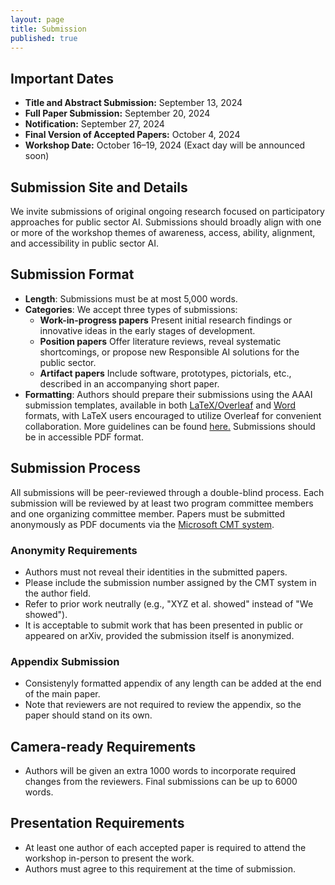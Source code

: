 ```yaml
---
layout: page
title: Submission
published: true
---
```


## Important Dates
* **Title and Abstract Submission:** September 13, 2024
* **Full Paper Submission:** September 20, 2024
* **Notification:** September 27, 2024
* **Final Version of Accepted Papers:** October 4, 2024
* **Workshop Date:** October 16–19, 2024 (Exact day will be announced soon)

## Submission Site and Details

We invite submissions of original ongoing research focused on participatory approaches for public sector AI. Submissions should broadly align with one or more of the workshop themes of awareness, access, ability, alignment, and accessibility in public sector AI. 

## Submission Format
- **Length**: Submissions must be at most 5,000 words.
- **Categories**: We accept three types of submissions:
  - **Work-in-progress papers** Present initial research findings or innovative ideas in the early stages of development.
  - **Position papers** Offer literature reviews, reveal systematic shortcomings, or propose new Responsible AI solutions for the public sector.
  - **Artifact papers**  Include software, prototypes, pictorials, etc., described in an accompanying short paper.
- **Formatting**: Authors should prepare their submissions using the AAAI submission templates, available in both [LaTeX/Overleaf](https://www.overleaf.com/latex/templates/aaai-press-latex-template/jymjdgdpdmxp) and [Word](https://dx15.sciencesconf.org/conference/dx15/pages/dx.doc) formats, with LaTeX users encouraged to utilize Overleaf for convenient collaboration. More guidelines can be found [here.](https://aaai.org/aaai-conference/submission-instructions/) Submissions should be in accessible PDF format.

## Submission Process
All submissions will be peer-reviewed through a double-blind process. Each submission will be reviewed by at least two program committee members and one organizing committee member. Papers must be submitted anonymously as PDF documents via the [Microsoft CMT system](https://cmt3.research.microsoft.com/).

### Anonymity Requirements
- Authors must not reveal their identities in the submitted papers.
- Please include the submission number assigned by the CMT system in the author field.
- Refer to prior work neutrally (e.g., "XYZ et al. showed" instead of "We showed").
- It is acceptable to submit work that has been presented in public or appeared on arXiv, provided the submission itself is anonymized.

### Appendix Submission
- Consistenyly formatted appendix of any length can be added at the end of the main paper.
- Note that reviewers are not required to review the appendix, so the paper should stand on its own.

## Camera-ready Requirements
- Authors will be given an extra 1000 words to incorporate required changes from the reviewers. Final submissions can be up to 6000 words. 

## Presentation Requirements
- At least one author of each accepted paper is required to attend the workshop in-person to present the work.
- Authors must agree to this requirement at the time of submission.

<!-- For more details, visit our [workshop website](https://tulanecs.github.io/PACE/). -->


<!-- [def]: https://aaai.org/aaai-conference/submission-instructions -->